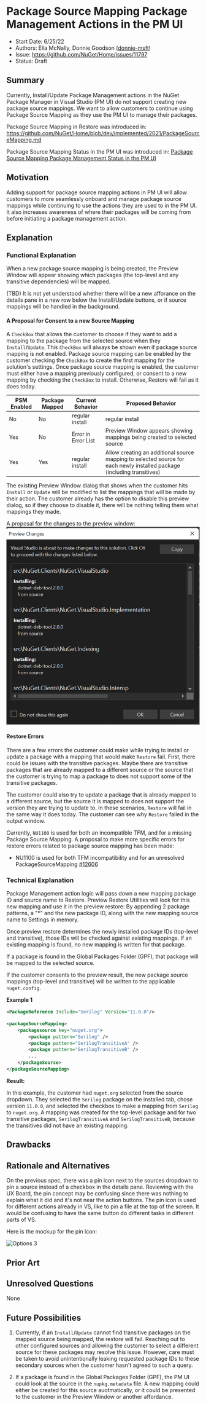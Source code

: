 # Package Source Mapping Package Management Actions in the PM UI 
* Start Date: 6/25/22
* Authors: Ella McNally, Donnie Goodson ([donnie-msft](https://github.com/donnie-msft))
* Issue: https://github.com/NuGet/Home/issues/11797
* Status: Draft

## Summary

Currently, Install/Update Package Management actions in the NuGet Package Manager in Visual Studio (PM UI) do not support creating new package source mappings. We want to allow customers to continue using Package Source Mapping as they use the PM UI to manage their packages. 

Package Source Mapping in Restore was introduced in: https://github.com/NuGet/Home/blob/dev/implemented/2021/PackageSourceMapping.md

Package Source Mapping Status in the PM UI was introduced in: [Package Source Mapping Package Management Status in the PM UI ](package-source-mapping-status-PMUI.md)

## Motivation

Adding support for package source mapping actions in PM UI will allow customers to more seamlessly onboard and manage package source mappings while continuing to use the actions they are used to in the PM UI. It also increases awareness of where their packages will be coming from before initiating a package management action.

## Explanation

### Functional Explanation

When a new package source mapping is being created, the Preview Window will appear showing which packages (the top-level and any transitive dependencies) will be mapped. 

(TBD) It is not yet understood whether there will be a new afforance on the details pane in a new row below the Install/Update buttons, or if source mappings will be handled in the background.

#### A Proposal for Consent to a new Source Mapping
 A `CheckBox` that allows the customer to choose if they want to add a mapping to the package from the selected source when they `Install`/`Update`. This `CheckBox` will always be shown even if package source mapping is not enabled. Package source mapping can be enabled by the customer checking the `CheckBox` to create the first mapping for the solution's settings. Once package source mapping is enabled, the customer must either have a mapping previously configured, or consent to a new mapping by checking the `CheckBox` to install. Otherwise, Restore will fail as it does today.

 PSM Enabled|Package Mapped|Current Behavior|Proposed Behavior
---|---|------|------|
No|No|regular install|regular install
Yes|No|Error in Error List|Preview Window appears showing mappings being created to selected source
Yes|Yes|regular install|Allow creating an additional source mapping to selected source for each newly installed package (including transitives)
 
 The existing Preview Window dialog that shows when the customer hits `Install` or `Update` will be modified to list the mappings that will be made by their action. The customer already has the option to disable this preview dialog, so if they choose to disable it, there will be nothing telling them what mappings they made. 
 
 A proposal for the changes to the preview window:
![PM UI - a proposal for the changes to the preview window](../../meta/resources/PackageSourceMapping/PMUI_preview.png)

#### Restore Errors

There are a few errors the customer could make while trying to install or update a package with a mapping that would make `Restore` fail. First, there could be issues with the transitive packages. Maybe there are transitive packages that are already mapped to a different source or the source that the customer is trying to map a package to does not support some of the transitive packages. 

The customer could also try to update a package that is already mapped to a different source, but the source it is mapped to does not support the version they are trying to update to. In these scenarios, `Restore` will fail in the same way it does today. The customer can see why `Restore` failed in the output window. 

Currently, `NU1100` is used for both an incompatible TFM, and for a missing Package Source Mapping. 
A proposal to make more specific errors for restore errors related to package source mapping has been made:
- NU1100 is used for both TFM incompatibility and for an unresolved PackageSourceMapping [#12606](https://github.com/NuGet/Home/issues/12606)

### Technical Explanation

Package Management action logic will pass down a new mapping package ID and source name to Restore. Preview Restore Utilities will look for this new mapping and use it in the preview restore: By appending 2 package patterns, a "*" and the new package ID, along with the new mapping source name to Settings in memory.

Once preview restore determines the newly installed package IDs (top-level and transitive), those IDs will be checked against existing mappings. If an existing mapping is found, no new mapping is written for that package.

If a package is found in the Global Packages Folder (GPF), that package will be mapped to the selected source.

If the customer consents to the preview result, the new package source mappings (top-level and transitive) will be written to the applicable `nuget.config`.

**Example 1** 

```xml
<PackageReference Include="Serilog" Version="11.0.0"/>
```

```xml
<packageSourceMapping>
    <packagesource key="nuget.org">
        <package pattern="Serilog" />
        <package pattern="SerilogTransitiveA" />
        <package pattern="SerilogTransitiveB" />
        ...
    </packageSource>
</packageSourceMapping>
```

**Result:**

In this example, the customer had `nuget.org` selected from the source dropdown. They selected the `Serilog` package on the installed tab, chose version `11.0.0`, and selected the checkbox to make a mapping from `Serilog` to `nuget.org`. A mapping was created for the top-level package and for two transitive packages, `SerilogTransitiveA` and `SerilogTransitiveB`, because the transitives did not have an existing mapping.

## Drawbacks

## Rationale and Alternatives

On the previous spec, there was a pin icon next to the sources dropdown to pin a source instead of a checkbox in the details pane. Reviewing with the UX Board, the pin concept may be confusing since there was nothing to explain what it did and it's not near the action buttons. The pin icon is used for different actions already in VS, like to pin a file at the top of the screen. It would be confusing to have the same button do different tasks in different parts of VS.

Here is the mockup for the pin icon:

![Options 3](../../meta/resources/PackageSourceMapping/VS.png)

## Prior Art

## Unresolved Questions

None

## Future Possibilities 

1. Currently, if an `Install`/`Update` cannot find transitive packages on the mapped source being mapped, the restore will fail. Reaching out to other configured sources and allowing the customer to select a different source for these packages may resolve this issue. However, care must be taken to avoid unintentionally leaking requested package IDs to these secondary sources when the customer hasn't agreed to such a query.

1. If a package is found in the Global Packages Folder (GPF), the PM UI could look at the source in the `nupkg.metadata` file. A new mapping could either be created for this source auotmatically, or it could be presented to the customer in the Preview Window or another affordance.